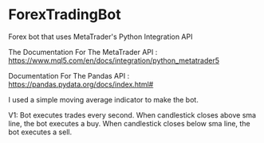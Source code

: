 # ForexTradingBot
Forex bot that uses MetaTrader's Python Integration API

The Documentation For The MetaTrader API : https://www.mql5.com/en/docs/integration/python_metatrader5

Documentation For The Pandas API : https://pandas.pydata.org/docs/index.html#

I used a simple moving average indicator to make the bot.

V1: Bot executes trades every second. When candlestick closes above sma line, the bot executes a buy. When candlestick closes below sma line, the bot executes a sell.
